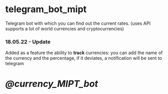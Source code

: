 # telegram_bot_mipt

Telegram bot with which you can find out the current rates.
(uses API supports a lot of world currencies and cryptocurrencies)
### 18.05.22 - Update
Added as a feature the ability to **track** currencies:
you can add the name of the currency and the percentage, if it deviates, a notification will be sent to telegram

# *@currency_MIPT_bot*

